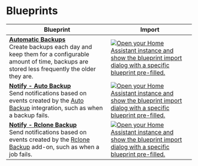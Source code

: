 # Blueprints

<!-- table-automation -->
| Blueprint | Import |
| --------- | ------ |
| [**Automatic Backups**](automation/automatic_backups.yaml)<br>Create backups each day and keep them for a configurable amount of time, backups are stored less frequently the older they are. | [![Open your Home Assistant instance and show the blueprint import dialog with a specific blueprint pre-filled.](https://my.home-assistant.io/badges/blueprint_import.svg)](https://my.home-assistant.io/redirect/blueprint_import/?blueprint_url=https%3A//github.com/jcwillox/home-assistant-blueprints/blob/main/automation/automatic_backups.yaml) |
| [**Notify - Auto Backup**](automation/notify_auto_backup.yaml)<br>Send notifications based on events created by the [Auto Backup](https://jcwillox.github.io/hass-auto-backup) integration, such as when a backup fails. | [![Open your Home Assistant instance and show the blueprint import dialog with a specific blueprint pre-filled.](https://my.home-assistant.io/badges/blueprint_import.svg)](https://my.home-assistant.io/redirect/blueprint_import/?blueprint_url=https%3A//github.com/jcwillox/home-assistant-blueprints/blob/main/automation/notify_auto_backup.yaml) |
| [**Notify - Rclone Backup**](automation/notify_rclone_backup.yaml)<br>Send notifications based on events created by the [Rclone Backup](https://github.com/jcwillox/hassio-rclone-backup) add-on, such as when a job fails. | [![Open your Home Assistant instance and show the blueprint import dialog with a specific blueprint pre-filled.](https://my.home-assistant.io/badges/blueprint_import.svg)](https://my.home-assistant.io/redirect/blueprint_import/?blueprint_url=https%3A//github.com/jcwillox/home-assistant-blueprints/blob/main/automation/notify_rclone_backup.yaml) |
<!-- table-automation-end -->
